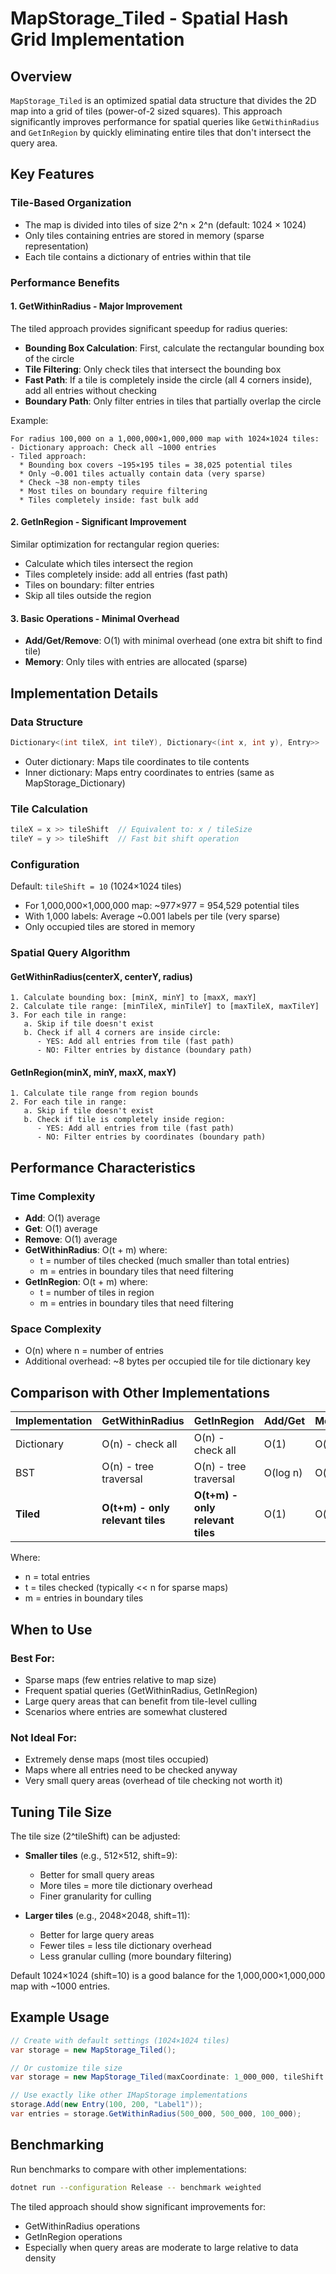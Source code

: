 ﻿# MapStorage_Tiled - Spatial Hash Grid Implementation

## Overview

`MapStorage_Tiled` is an optimized spatial data structure that divides the 2D map into a grid of tiles (power-of-2 sized squares). This approach significantly improves performance for spatial queries like `GetWithinRadius` and `GetInRegion` by quickly eliminating entire tiles that don't intersect the query area.

## Key Features

### Tile-Based Organization
- The map is divided into tiles of size 2^n × 2^n (default: 1024 × 1024)
- Only tiles containing entries are stored in memory (sparse representation)
- Each tile contains a dictionary of entries within that tile

### Performance Benefits

#### 1. **GetWithinRadius** - Major Improvement
The tiled approach provides significant speedup for radius queries:
- **Bounding Box Calculation**: First, calculate the rectangular bounding box of the circle
- **Tile Filtering**: Only check tiles that intersect the bounding box
- **Fast Path**: If a tile is completely inside the circle (all 4 corners inside), add all entries without checking
- **Boundary Path**: Only filter entries in tiles that partially overlap the circle

Example:
```
For radius 100,000 on a 1,000,000×1,000,000 map with 1024×1024 tiles:
- Dictionary approach: Check all ~1000 entries
- Tiled approach: 
  * Bounding box covers ~195×195 tiles = 38,025 potential tiles
  * Only ~0.001 tiles actually contain data (very sparse)
  * Check ~38 non-empty tiles
  * Most tiles on boundary require filtering
  * Tiles completely inside: fast bulk add
```

#### 2. **GetInRegion** - Significant Improvement
Similar optimization for rectangular region queries:
- Calculate which tiles intersect the region
- Tiles completely inside: add all entries (fast path)
- Tiles on boundary: filter entries
- Skip all tiles outside the region

#### 3. **Basic Operations** - Minimal Overhead
- **Add/Get/Remove**: O(1) with minimal overhead (one extra bit shift to find tile)
- **Memory**: Only tiles with entries are allocated (sparse)

## Implementation Details

### Data Structure
```csharp
Dictionary<(int tileX, int tileY), Dictionary<(int x, int y), Entry>>
```
- Outer dictionary: Maps tile coordinates to tile contents
- Inner dictionary: Maps entry coordinates to entries (same as MapStorage_Dictionary)

### Tile Calculation
```csharp
tileX = x >> tileShift  // Equivalent to: x / tileSize
tileY = y >> tileShift  // Fast bit shift operation
```

### Configuration
Default: `tileShift = 10` (1024×1024 tiles)
- For 1,000,000×1,000,000 map: ~977×977 = 954,529 potential tiles
- With 1,000 labels: Average ~0.001 labels per tile (very sparse)
- Only occupied tiles are stored in memory

### Spatial Query Algorithm

#### GetWithinRadius(centerX, centerY, radius)
```
1. Calculate bounding box: [minX, minY] to [maxX, maxY]
2. Calculate tile range: [minTileX, minTileY] to [maxTileX, maxTileY]
3. For each tile in range:
   a. Skip if tile doesn't exist
   b. Check if all 4 corners are inside circle:
      - YES: Add all entries from tile (fast path)
      - NO: Filter entries by distance (boundary path)
```

#### GetInRegion(minX, minY, maxX, maxY)
```
1. Calculate tile range from region bounds
2. For each tile in range:
   a. Skip if tile doesn't exist
   b. Check if tile is completely inside region:
      - YES: Add all entries from tile (fast path)
      - NO: Filter entries by coordinates (boundary path)
```

## Performance Characteristics

### Time Complexity
- **Add**: O(1) average
- **Get**: O(1) average
- **Remove**: O(1) average
- **GetWithinRadius**: O(t + m) where:
  - t = number of tiles checked (much smaller than total entries)
  - m = entries in boundary tiles that need filtering
- **GetInRegion**: O(t + m) where:
  - t = number of tiles in region
  - m = entries in boundary tiles that need filtering

### Space Complexity
- O(n) where n = number of entries
- Additional overhead: ~8 bytes per occupied tile for tile dictionary key

## Comparison with Other Implementations

| Implementation | GetWithinRadius | GetInRegion | Add/Get | Memory |
|---------------|----------------|-------------|---------|---------|
| Dictionary    | O(n) - check all | O(n) - check all | O(1) | O(n) |
| BST           | O(n) - tree traversal | O(n) - tree traversal | O(log n) | O(n) |
| **Tiled**     | **O(t+m) - only relevant tiles** | **O(t+m) - only relevant tiles** | O(1) | O(n) |

Where:
- n = total entries
- t = tiles checked (typically << n for sparse maps)
- m = entries in boundary tiles

## When to Use

### Best For:
- Sparse maps (few entries relative to map size)
- Frequent spatial queries (GetWithinRadius, GetInRegion)
- Large query areas that can benefit from tile-level culling
- Scenarios where entries are somewhat clustered

### Not Ideal For:
- Extremely dense maps (most tiles occupied)
- Maps where all entries need to be checked anyway
- Very small query areas (overhead of tile checking not worth it)

## Tuning Tile Size

The tile size (2^tileShift) can be adjusted:
- **Smaller tiles** (e.g., 512×512, shift=9):
  - Better for small query areas
  - More tiles = more tile dictionary overhead
  - Finer granularity for culling
  
- **Larger tiles** (e.g., 2048×2048, shift=11):
  - Better for large query areas
  - Fewer tiles = less tile dictionary overhead
  - Less granular culling (more boundary filtering)

Default 1024×1024 (shift=10) is a good balance for the 1,000,000×1,000,000 map with ~1000 entries.

## Example Usage

```csharp
// Create with default settings (1024×1024 tiles)
var storage = new MapStorage_Tiled();

// Or customize tile size
var storage = new MapStorage_Tiled(maxCoordinate: 1_000_000, tileShift: 9); // 512×512 tiles

// Use exactly like other IMapStorage implementations
storage.Add(new Entry(100, 200, "Label1"));
var entries = storage.GetWithinRadius(500_000, 500_000, 100_000);
```

## Benchmarking

Run benchmarks to compare with other implementations:
```bash
dotnet run --configuration Release -- benchmark weighted
```

The tiled approach should show significant improvements for:
- GetWithinRadius operations
- GetInRegion operations
- Especially when query areas are moderate to large relative to data density

